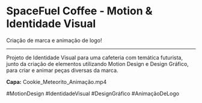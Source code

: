 # SpaceFuel Coffee - Motion & Identidade Visual

Criação de marca e animação de logo!

---

Projeto de Identidade Visual para uma cafeteria com temática futurista, junto da criação de elementos utilizando Motion Design e Design Gráfico, para criar e animar peças diversas da marca.

**Capa:** Cookie_Meteorito_Animação.mp4

#MotionDesign #IdentidadeVisual #DesignGráfico #AnimaçãoDeLogo